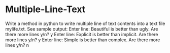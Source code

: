 # Multiple-Line-Text
Write a method in python to write multiple line of text contents into a text file mylife.txt. See sample output:
Enter line: Beautiful is better than ugly.
Are there more lines y/n? y
Enter line: Explicit is better than implicit.
Are there more lines y/n? y
Enter line: Simple is better than complex.
Are there more lines y/n? n 
